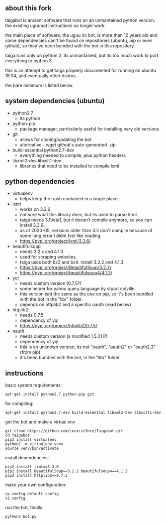 ## about this fork
taigabot is ancient software that runs on an unmantained python version. the existing uguubot instructions no longer work.

the main piece of software, the uguu irc bot, is more than 10 years old and some dependencies can't be found on repositories (ubuntu, pip or even github), so they've been bundled with the bot in this repository.

taiga runs only on python 2. its unmantained, but its too much work to port everything to python 3.

this is an attempt to get taiga properly documented for running on ubuntu 18.04, and eventually other distros.

the bare minimum is listed below.

## system dependencies (ubuntu)
- python2.7
  - its python.
- python-pip
  - package manager, particularly useful for installing very old versions
- git
  - allows for cloning/updating the bot
  - alternative  - wget github's auto-generated .zip
- build-essential python2.7-dev
  - everything needed to compile, plus python headers
- libxml2-dev libxslt1-dev
  - libraries that need to be installed to compile lxml

## python dependencies
- virtualenv
  - helps keep the trash contained in a single place
- lxml
  - works on 3.3.6
  - not sure what this library does, but its used to parse html
  - taiga needs 3.1beta1, but it doesn't compile anymore, so you can install 3.3.6.
  - as of 2020-05, versions older than 3.2 don't compile because of some long error i didnt feel like reading.
  - https://pypi.org/project/lxml/3.3.6/
- beautifulsoap
  - needs 3.2.x and 4.1.3
  - used for scraping websites.
  - taiga uses both bs3 and bs4. install 3.2.2 and 4.1.3.
  - https://pypi.org/project/BeautifulSoup/3.2.2/
  - https://pypi.org/project/beautifulsoup4/4.1.3/
- yql
  - needs custom version (0.7.5?)
  - some helper for yahoo query language by stuart colville.
  - this version isnt the same as the one on pip, so it's been bundled with the bot in the "lib/" folder.
  - depends on httplib2 and a specific oauth (read below)
- httplib2
  - needs 0.7.5
  - dependency of yql
  - https://pypi.org/project/httplib2/0.7.5/
- oauth
  - needs custom version (a modified 1.5.211?)
  - dependency of yql
  - this is an unknown version, its not "oauth", "oauth2" or "oauth2.3" (from pip).
  - it's been bundled with the bot, in the "lib/" folder

## instructions
basic system requirements:

    apt-get install python2.7 python-pip git

for compiling:

    apt-get install python2.7-dev build-essential libxml2-dev libxslt1-dev

get the bot and make a virtual env

    git clone https://github.com/inexist3nce/Taigabot.git
    cd Taigabot
    pip2 install virtualenv
    python2 -m virtualenv venv
    source venv/bin/activate

install dependencies:

    pip2 install lxml==3.3.6
    pip2 install BeautifulSoup==3.2.2 beautifulsoup4==4.1.3
    pip2 install httplib2==0.7.5

make your own configuration:

    cp config.default config
    vi config

run the bot, finally:

    python2 bot.py
